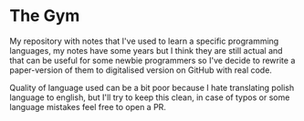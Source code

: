 # The Gym

My repository with notes that I've used to learn a specific programming languages, my notes have some years but I think they are still actual and that can be useful for some newbie programmers so I've decide to rewrite a paper-version of them to digitalised version on GitHub with real code.

Quality of language used can be a bit poor because I hate translating polish language to english, but I'll try to keep this clean, in case of typos or some language mistakes feel free to open a PR.
